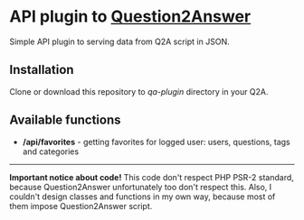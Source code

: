 # API plugin to [Question2Answer](http://question2answer.org/)

Simple API plugin to serving data from Q2A script in JSON.

## Installation

Clone or download this repository to *qa-plugin* directory in your Q2A.
 
## Available functions

- **/api/favorites** - getting favorites for logged user: users, questions, tags and categories


---

**Important notice about code!**
This code don't respect PHP PSR-2 standard, because Question2Answer unfortunately too don't respect this. Also, I couldn't design classes and functions in my own way, because most of them impose Question2Answer script.